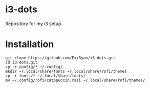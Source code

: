 # i3-dots
Repository for my i3 setup


# Installation

```
git clone https://github.com/ExxRyan/i3-dots.git
cd i3-dots.git
cp -r config/* ~/.config/
mkdir ~/.local/share/fonts ~/.local/share/rofi/themes
cp -r fonts/* ~/.local/share/fonts/
mv ~/.config/rofi/catppuccin.rasi ~/.local/share/rofi/themes/
```
